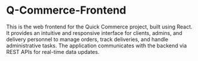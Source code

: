# Q-Commerce-Frontend
This is the web frontend for the Quick Commerce project, built using React. It provides an intuitive and responsive interface for clients, admins, and delivery personnel to manage orders, track deliveries, and handle administrative tasks. The application communicates with the backend via REST APIs for real-time data updates.
